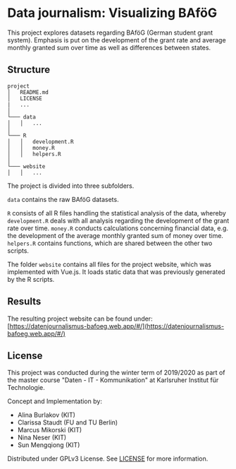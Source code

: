 # Data journalism: Visualizing BAföG

This project explores datasets regarding BAföG (German student grant system). Emphasis is put on the development of the grant rate and average monthly granted sum over time as well as differences between states.

## Structure
```
project
│   README.md
│   LICENSE
|   ...
│
└─── data
│   │   ...
│   
└─── R
│   │   development.R
│   │   money.R
│   │   helpers.R
│   
└─── website
│   │   ...
```
The project is divided into three subfolders.

`data` contains the raw BAföG datasets.

`R` consists of all R files handling the statistical analysis of the data, whereby `development.R` deals with all analysis regarding the development of the grant rate over time. `money.R` conducts calculations concerning financial data, e.g. the development of the average monthly granted sum of money over time. `helpers.R` contains functions, which are shared between the other two scripts.

The folder `website` contains all files for the project website, which was implemented with Vue.js. It loads static data that was previously generated by the R scripts.

## Results

The resulting project website can be found under: [https://datenjournalismus-bafoeg.web.app/#/](https://datenjournalismus-bafoeg.web.app/#/)

## License

This project was conducted during the winter term of 2019/2020 as part of the master course "Daten - IT - Kommunikation" at Karlsruher Institut für Technologie.

Concept and Implementation by:
- Alina Burlakov (KIT)
- Clarissa Staudt (FU and TU Berlin)
- Marcus Mikorski (KIT)
- Nina Neser (KIT)
- Sun Mengqiong (KIT)

Distributed under GPLv3 License. See [LICENSE](LICENSE) for more information.
